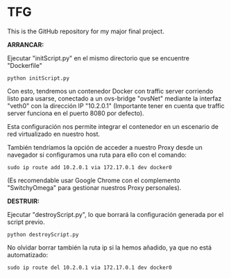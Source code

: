 # TFG
This is the GitHub repository for my major final project. 

**ARRANCAR:**

Ejecutar "initScript.py" en el mismo directorio que se encuentre "Dockerfile"

`python initScript.py`

Con esto, tendremos un contenedor Docker con traffic server corriendo listo para usarse, conectado a un ovs-bridge "ovsNet" mediante la interfaz "veth0" con la dirección IP "10.2.0.1" (Importante tener en cuenta que traffic server funciona en el puerto 8080 por defecto).

Esta configuración nos permite integrar el contenedor en un escenario de red virtualizado en nuestro host.

También tendríamos la opción de acceder a nuestro Proxy desde un navegador si configuramos una ruta para ello con el comando:

`sudo ip route add 10.2.0.1 via 172.17.0.1 dev docker0`

(Es recomendable usar Google Chrome con el complemento "SwitchyOmega" para gestionar nuestros Proxy personales).

**DESTRUIR:**

Ejecutar "destroyScript.py", lo que borrará la configuración generada por el script previo.

`python destroyScript.py`

No olvidar borrar también la ruta ip si la hemos añadido, ya que no está automatizado:

`sudo ip route del 10.2.0.1 via 172.17.0.1 dev docker0`
